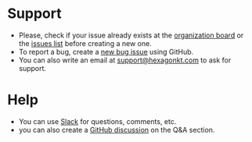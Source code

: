 
# Support
* Please, check if your issue already exists at the [organization board] or the [issues list] before
  creating a new one.
* To report a bug, create a [new bug issue] using GitHub.
* You can also write an email at [support@hexagonkt.com](mailto:support@hexagonkt.com) to ask for
  support.

[organization board]: https://github.com/orgs/hexagontk/projects/2
[issues list]: https://github.com/hexagontk/hexagon/issues
[new bug issue]: https://github.com/hexagontk/hexagon/issues/new?template=bug.md

# Help
* You can use [Slack] for questions, comments, etc.
* you can also create a [GitHub discussion][discussion] on the Q&A section.

[Slack]: https://kotlinlang.slack.com/messages/hexagon
[discussion]: https://github.com/hexagontk/hexagon/discussions/categories/q-a
